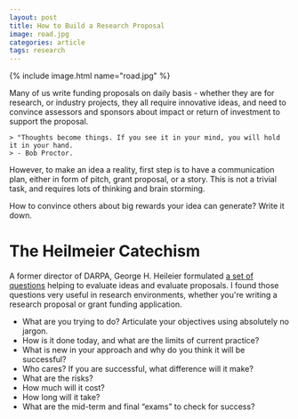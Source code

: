 ```yaml
---
layout: post
title: How to Build a Research Proposal
image: road.jpg
categories: article
tags: research
---
```


{% include image.html name="road.jpg" %}

Many of us write funding proposals on daily basis - whether they are for research, or industry projects, they all require innovative ideas, and need to convince assessors and sponsors about impact or return of investment to support the proposal.

    > "Thoughts become things. If you see it in your mind, you will hold it in your hand. 
    > - Bob Proctor.

However, to make an idea a reality, first step is to have a communication plan, either in form of pitch, grant proposal, or a story. This is not a trivial task, and requires lots of thinking and brain storming.

How to convince others about big rewards your idea can generate? Write it down. 

# The Heilmeier Catechism

A former director of DARPA, George H. Heileier formulated [a set of questions](https://www.darpa.mil/work-with-us/heilmeier-catechism) helping to evaluate ideas and evaluate proposals. I found those questions very useful in research environments, whether you're writing a research proposal or grant funding application. 

* What are you trying to do? Articulate your objectives using absolutely no jargon.
* How is it done today, and what are the limits of current practice?
* What is new in your approach and why do you think it will be successful?
* Who cares? If you are successful, what difference will it make?
* What are the risks?
* How much will it cost?
* How long will it take?
* What are the mid-term and final “exams” to check for success?

